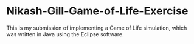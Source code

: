 # Nikash-Gill-Game-of-Life-Exercise
This is my submission of implementing a Game of Life simulation, which was written in Java using the Eclipse software.
